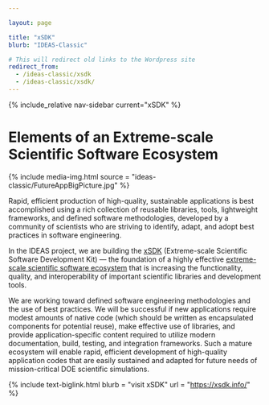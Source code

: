 ```yaml
---

layout: page

title: "xSDK"
blurb: "IDEAS-Classic"

# This will redirect old links to the Wordpress site
redirect_from: 
  - /ideas-classic/xsdk
  - /ideas-classic/xsdk/
---
```


<!-- Sidebar Nav -->
<!-- ---------------------------------------------------------------------- -->

{% include_relative nav-sidebar current="xSDK" %}

<!-- Content -->
<!-- ---------------------------------------------------------------------- -->

# Elements of an Extreme-scale Scientific Software Ecosystem

{% include media-img.html source = "ideas-classic/FutureAppBigPicture.jpg" %}

Rapid, efficient production of high-quality, sustainable applications is best accomplished using a rich collection of reusable libraries, tools, lightweight frameworks, and defined software methodologies, developed by a community of scientists who are striving to identify, adapt, and adopt best practices in software engineering.

In the IDEAS project, we are building the [xSDK](http://xsdk.info/) (Extreme-scale Scientific Software Development Kit) — the foundation of a highly effective [extreme-scale scientific software ecosystem](http://xsdk.info/ecosystem-elements/) that is increasing the functionality, quality, and interoperability of important scientific libraries and development tools.

We are working toward defined software engineering methodologies and the use of best practices. We will be successful if new applications require modest amounts of native code (which should be written as encapsulated components for potential reuse), make effective use of libraries, and provide application-specific content required to utilize modern documentation, build, testing, and integration frameworks. Such a mature ecosystem will enable rapid, efficient development of high-quality application codes that are easily sustained and adapted for future needs of mission-critical DOE scientific simulations.

<!-- Link to External Site -->
<!-- ---------------------------------------------------------------------- -->

{% 	include text-biglink.html 
		blurb = "visit xSDK"
		url = "https://xsdk.info/"
%}
